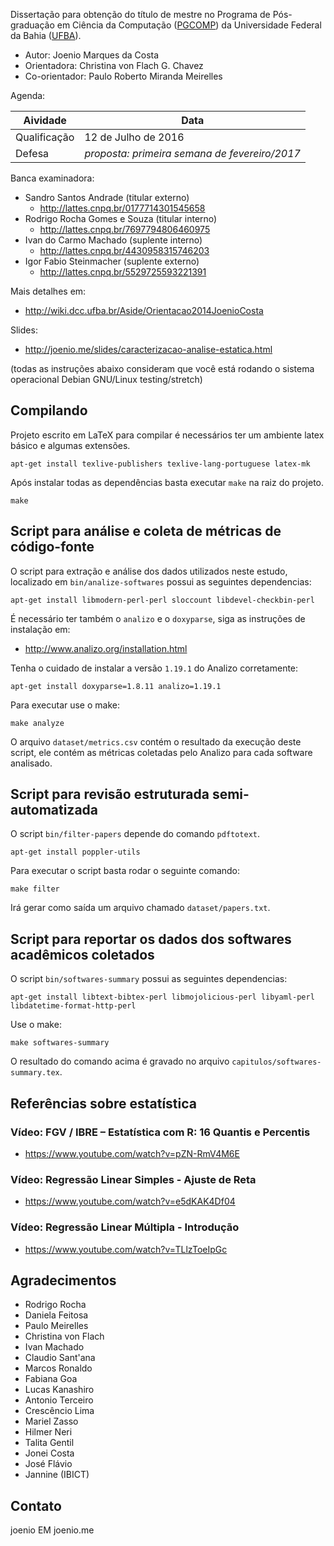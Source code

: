 Dissertação para obtenção do título de mestre no Programa de Pós-graduação em
Ciência da Computação ([PGCOMP](http://pgcomp.dcc.ufba.br)) da Universidade
Federal da Bahia ([UFBA](http://www.ufba.br)).

* Autor: Joenio Marques da Costa
* Orientadora: Christina von Flach G. Chavez
* Co-orientador: Paulo Roberto Miranda Meirelles

Agenda:

| Aividade     | Data                                          |
| ------------ | --------------------------------------------- |
| Qualificação | 12 de Julho de 2016                           |
| Defesa       | _proposta: primeira semana de fevereiro/2017_ |

Banca examinadora:

* Sandro Santos Andrade (titular externo)
  * http://lattes.cnpq.br/0177714301545658
* Rodrigo Rocha Gomes e Souza (titular interno)
  * http://lattes.cnpq.br/7697794806460975
* Ivan do Carmo Machado (suplente interno)
  * http://lattes.cnpq.br/4430958315746203
* Igor Fabio Steinmacher (suplente externo)
  * http://lattes.cnpq.br/5529725593221391

Mais detalhes em:
* http://wiki.dcc.ufba.br/Aside/Orientacao2014JoenioCosta

Slides:
* http://joenio.me/slides/caracterizacao-analise-estatica.html

(todas as instruções abaixo consideram que você está rodando o sistema
operacional Debian GNU/Linux testing/stretch)

## Compilando

Projeto escrito em LaTeX para compilar é necessários ter um ambiente latex
básico e algumas extensões.

    apt-get install texlive-publishers texlive-lang-portuguese latex-mk

Após instalar todas as dependências basta executar `make` na raiz do projeto.

    make

## Script para análise e coleta de métricas de código-fonte

O script para extração e análise dos dados utilizados neste estudo, localizado
em `bin/analize-softwares` possui as seguintes dependencias:

    apt-get install libmodern-perl-perl sloccount libdevel-checkbin-perl

É necessário ter também o `analizo` e o `doxyparse`, siga as instruções de
instalação em:

* http://www.analizo.org/installation.html

Tenha o cuidado de instalar a versão `1.19.1` do Analizo corretamente:

    apt-get install doxyparse=1.8.11 analizo=1.19.1

Para executar use o make:

    make analyze

O arquivo `dataset/metrics.csv` contém o resultado da execução deste
script, ele contém as métricas coletadas pelo Analizo para cada software
analisado.

## Script para revisão estruturada semi-automatizada

O script `bin/filter-papers` depende do comando `pdftotext`.

    apt-get install poppler-utils

Para executar o script basta rodar o seguinte comando:

    make filter

Irá gerar como saída um arquivo chamado `dataset/papers.txt`.

## Script para reportar os dados dos softwares acadêmicos coletados

O script `bin/softwares-summary` possui as seguintes dependencias:

    apt-get install libtext-bibtex-perl libmojolicious-perl libyaml-perl libdatetime-format-http-perl

Use o make:

    make softwares-summary

O resultado do comando acima é gravado no arquivo
`capitulos/softwares-summary.tex`.

## Referências sobre estatística

### Vídeo: FGV / IBRE – Estatística com R: 16 Quantis e Percentis

* https://www.youtube.com/watch?v=pZN-RmV4M6E

### Vídeo: Regressão Linear Simples - Ajuste de Reta

* https://www.youtube.com/watch?v=e5dKAK4Df04

### Vídeo: Regressão Linear Múltipla - Introdução

* https://www.youtube.com/watch?v=TLlzToeIpGc

## Agradecimentos

* Rodrigo Rocha
* Daniela Feitosa
* Paulo Meirelles
* Christina von Flach
* Ivan Machado
* Claudio Sant'ana
* Marcos Ronaldo
* Fabiana Goa
* Lucas Kanashiro
* Antonio Terceiro
* Crescêncio Lima
* Mariel Zasso
* Hilmer Neri
* Talita Gentil
* Jonei Costa
* José Flávio
* Jannine (IBICT)

## Contato

joenio EM joenio.me
